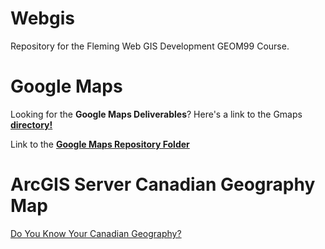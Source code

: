 # Webgis

Repository for the Fleming Web GIS Development GEOM99 Course.

# Google Maps

Looking for the **Google Maps Deliverables**?
Here's a link to the Gmaps **[directory!](https://jimhwei.github.io/webgis//gmaps/index.html)**

Link to the **[Google Maps Repository Folder](https://github.com/jimhwei/webgis/tree/master/gmaps)**

# ArcGIS Server Canadian Geography Map

[Do You Know Your Canadian Geography?](https://jimhwei.github.io/webgis/ArcGIS-Server)
